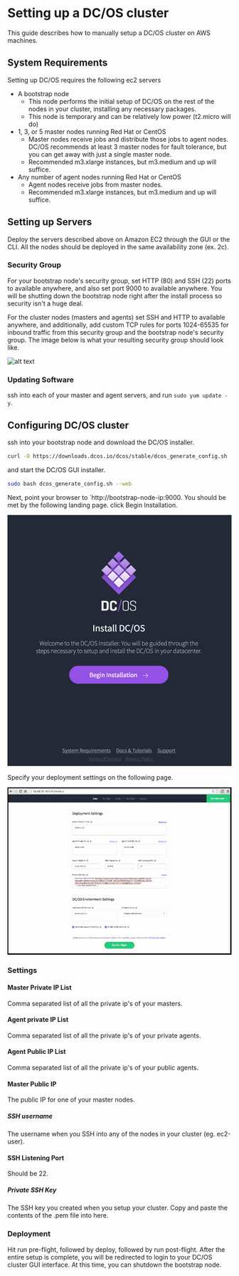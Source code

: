 # Setting up a DC/OS cluster

This guide describes how to manually setup a DC/OS cluster on AWS machines.

## System Requirements

Setting up DC/OS requires the following ec2 servers
* A bootstrap node 
  * This node performs the initial setup of DC/OS on the rest of the nodes in your cluster, installing any necessary packages.
  * This node is temporary and can be relatively low power (t2.micro will do)
* 1, 3, or 5 master nodes running Red Hat or CentOS
  * Master nodes receive jobs and distribute those jobs to agent nodes. DC/OS recommends at least 3 master nodes for fault tolerance, but you can get away with just a single master node. 
  * Recommended m3.xlarge instances, but m3.medium and up will suffice.
* Any number of agent nodes running Red Hat or CentOS
  * Agent nodes receive jobs from master nodes.
  * Recommended m3.xlarge instances, but m3.medium and up will suffice.

## Setting up Servers

Deploy the servers described above on Amazon EC2 through the GUI or the CLI. All the nodes should
be deployed in the same availability zone (ex. 2c).

### Security Group

For your bootstrap node's security group, set HTTP (80) and SSH (22) ports to available anywhere, and also 
set port 9000 to available anywhere. You will be shutting down the bootstrap node right after the install
process so security isn't a huge deal.

For the cluster nodes (masters and agents) set SSH and HTTP to available anywhere, and additionally, 
add custom TCP rules for ports 1024-65535 for inbound traffic from this security group and the 
bootstrap node's security group. The image below is what your resulting security group should look like.

![alt text](images/security-groups "security group")

### Updating Software

ssh into each of your master and agent servers, and run `sudo yum update -y`.

## Configuring DC/OS cluster

ssh into your bootstrap node and download the DC/OS installer.

```bash
curl -O https://downloads.dcos.io/dcos/stable/dcos_generate_config.sh
```

and start the DC/OS GUI installer.

```bash
sudo bash dcos_generate_config.sh --web
```

Next, point your browser to `http://bootstrap-node-ip:9000. You should be met by the following landing page.
click Begin Installation.

![alt text](images/dcos-gui-install.png "landing page")

Specify your deployment settings on the following page.

![alt text](images/dcos-gui-preflight.png "deployment settings")

### Settings

#### Master Private IP List

Comma separated list of all the private ip's of your masters.

#### Agent private IP List

Comma separated list of all the private ip's of your private agents.

#### Agent Public IP List

Comma separated list of all the private ip's of your public agents.

#### Master Public IP

The public IP for one of your master nodes.

##### SSH username

The username when you SSH into any of the nodes in your cluster (eg. ec2-user).

#### SSH Listening Port

Should be 22.

##### Private SSH Key

The SSH key you created when you setup your cluster. Copy and paste the contents of the .pem file into here.

### Deployment

Hit run pre-flight, followed by deploy, followed by run post-flight. After the entire setup is complete, you 
will be redirected to login to your DC/OS cluster GUI interface. At this time, you can shutdown the bootstrap
node.

